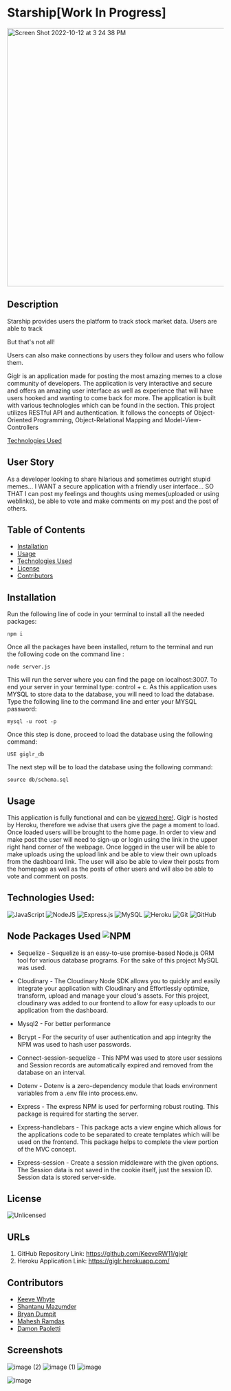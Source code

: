 # Starship[Work In Progress]
<img width="599" alt="Screen Shot 2022-10-12 at 3 24 38 PM" src="https://user-images.githubusercontent.com/106919616/195460871-306b09ba-6f77-40a6-91bf-6ed39f22dc10.png">

## Description
Starship provides users the platform to track stock market data. Users are able to track 

But that's not all! 

Users can also make connections by users they follow and users who follow them. 

 Giglr is an application made for posting the most amazing memes to a close community of developers. The application is very interactive and secure and offers an amazing user interface as well as experience that will have users hooked and wanting to come back for more. The application is built with various technologies which can be found in the  section. This project utilizes RESTful API and authentication. It follows the concepts of Object-Oriented Programming, Object-Relational Mapping and Model-View-Controllers

 [Technologies Used](#technologies-used)

## User Story
As a developer looking to share hilarious and sometimes outright stupid memes...
I WANT a secure application with a friendly user interface...
SO THAT I can post my feelings and thoughts using memes(uploaded or using weblinks), be able to vote and make comments on my post and the post of others.

## Table of Contents
* [Installation](#installation)
* [Usage](#usage)
* [Technologies Used](#technologies-used)
* [License](#license)
* [Contributors](#contributors)

## Installation
Run the following line of code in your terminal to install all the needed packages: 
```
npm i
```

Once all the packages have been installed, return to the terminal and run the following code on the command line : 
```
node server.js
```
This will run the server where you can find the page on localhost:3007. To end your server in your terminal type: control + c.
As this application uses MYSQL to store data to the database, you will need to load the database.
Type the following line to the command line and enter your MYSQL password:
```
mysql -u root -p
```
Once this step is done, proceed to load the database using the following command:
```
USE giglr_db
```
The next step will be to load the database using the following command:
```
source db/schema.sql
```

## Usage
This application is fully functional and can be [viewed here!](https://giglr.herokuapp.com/). Giglr is hosted by Heroku, therefore we advise that users give the page a moment to load. Once loaded users will be brought to the home page. In order to view and make post the user will need to sign-up or login using the link in the upper right hand corner of the webpage. Once logged in the user will be able to make uploads using the upload link and be able to view their own uploads from the dashboard link. The user will also be able to view their posts from the homepage as well as the posts of other users and will also be able to vote and comment on posts. 

## Technologies Used:
![JavaScript](https://img.shields.io/badge/javascript-%23323330.svg?style=for-the-badge&logo=javascript&logoColor=%23F7DF1E)
![NodeJS](https://img.shields.io/badge/node.js-6DA55F?style=for-the-badge&logo=node.js&logoColor=white)
![Express.js](https://img.shields.io/badge/express.js-%23404d59.svg?style=for-the-badge&logo=express&logoColor=%2361DAFB)
![MySQL](https://img.shields.io/badge/mysql-%2300f.svg?style=for-the-badge&logo=mysql&logoColor=white)
![Heroku](https://img.shields.io/badge/heroku-%23430098.svg?style=for-the-badge&logo=heroku&logoColor=white)
![Git](https://img.shields.io/badge/git-%23F05033.svg?style=for-the-badge&logo=git&logoColor=white)
![GitHub](https://img.shields.io/badge/github-%23121011.svg?style=for-the-badge&logo=github&logoColor=white)

## Node Packages Used ![NPM](https://img.shields.io/badge/NPM-%23000000.svg?style=for-the-badge&logo=npm&logoColor=white)
- Sequelize - Sequelize is an easy-to-use promise-based Node.js ORM tool for various database programs. For the sake of this project MySQL was used.

- Cloudinary - The Cloudinary Node SDK allows you to quickly and easily integrate your application with Cloudinary and Effortlessly optimize, transform, upload and manage your cloud's assets. For this project, cloudinary was added to our frontend to allow for easy uploads to our application from the dashboard.

- Mysql2  - For better performance 

- Bcrypt - For the security of user authentication and app integrity the NPM was used to hash user passwords.

- Connect-session-sequelize - This NPM was used to store user sessions and Session records are automatically expired and removed from the database on an interval.

- Dotenv - Dotenv is a zero-dependency module that loads environment variables from a .env file into process.env.

- Express - The express NPM is used for performing robust routing. This package is required for starting the server.

- Express-handlebars - This package acts a view engine which allows for the applications code to be separated to create templates which will be used on the frontend. This package helps to complete the view portion of the MVC concept.

- Express-session - Create a session middleware with the given options. The Session data is not saved in the cookie itself, just the session ID. Session data is stored server-side.



## License
![Unlicensed](https://img.shields.io/badge/license-Unlicense-blue.svg)

## URLs
1) GitHub Repository Link: https://github.com/KeeveRW11/giglr
2) Heroku Application Link: https://giglr.herokuapp.com/

## Contributors
- [Keeve Whyte](https://github.com/KeeveRW11)
- [Shantanu Mazumder](https://github.com/ShawnMaz)
- [Bryan Dumpit](https://github.com/Bryandumpit)
- [Mahesh Ramdas](https://github.com/maheshramdas)
- [Damon Paoletti](https://github.com/DamonPaoletti)

## Screenshots
![image (2)](https://user-images.githubusercontent.com/109004012/195243172-19a5955e-1483-41e3-a701-42530c927e90.png)
![image (1)](https://user-images.githubusercontent.com/109004012/195243174-5cc0ca7e-83b4-4e20-aab2-d2de6b797879.png)
![image](https://user-images.githubusercontent.com/109004012/195243169-d6c7a4a2-45a5-42ee-a67d-5e2523631574.png)



 ![image](http://imgs.xkcd.com/comics/frequency/heartbeat.gif)
